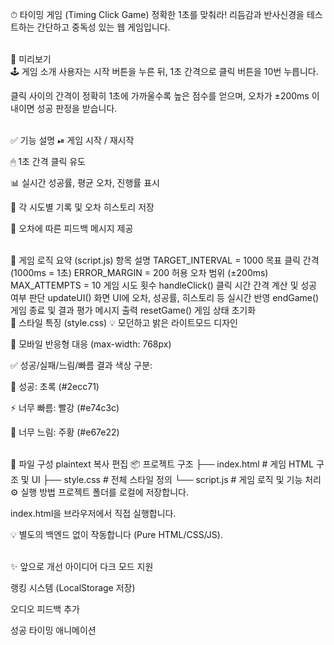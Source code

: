 ⏱ 타이밍 게임 (Timing Click Game)
정확한 1초를 맞춰라!
리듬감과 반사신경을 테스트하는 간단하고 중독성 있는 웹 게임입니다.

<br/>
📸 미리보기

<br/>
🕹️ 게임 소개
사용자는 시작 버튼을 누른 뒤,
1초 간격으로 클릭 버튼을 10번 누릅니다.

클릭 사이의 간격이 정확히 1초에 가까울수록 높은 점수를 얻으며,
오차가 ±200ms 이내이면 성공 판정을 받습니다.

<br/>
✅ 기능 설명
⏯ 게임 시작 / 재시작

🖱 1초 간격 클릭 유도

📊 실시간 성공률, 평균 오차, 진행률 표시

📂 각 시도별 기록 및 오차 히스토리 저장

💬 오차에 따른 피드백 메시지 제공

<br/>
🧠 게임 로직 요약 (script.js)
항목	설명
TARGET_INTERVAL = 1000	목표 클릭 간격 (1000ms = 1초)
ERROR_MARGIN = 200	허용 오차 범위 (±200ms)
MAX_ATTEMPTS = 10	게임 시도 횟수
handleClick()	클릭 시간 간격 계산 및 성공 여부 판단
updateUI()	화면 UI에 오차, 성공률, 히스토리 등 실시간 반영
endGame()	게임 종료 및 결과 평가 메시지 출력
resetGame()	게임 상태 초기화

<br/>
🎨 스타일 특징 (style.css)
💡 모던하고 밝은 라이트모드 디자인

📱 모바일 반응형 대응 (max-width: 768px)

✅ 성공/실패/느림/빠름 결과 색상 구분:

🎯 성공: 초록 (#2ecc71)

⚡ 너무 빠름: 빨강 (#e74c3c)

🐢 너무 느림: 주황 (#e67e22)

<br/>
📁 파일 구성
plaintext
복사
편집
📦 프로젝트 구조
├── index.html       # 게임 HTML 구조 및 UI
├── style.css        # 전체 스타일 정의
└── script.js        # 게임 로직 및 기능 처리
<br/>
⚙️ 실행 방법
프로젝트 폴더를 로컬에 저장합니다.

index.html을 브라우저에서 직접 실행합니다.

💡 별도의 백엔드 없이 작동합니다 (Pure HTML/CSS/JS).

<br/>
✨ 앞으로 개선 아이디어
다크 모드 지원

랭킹 시스템 (LocalStorage 저장)

오디오 피드백 추가

성공 타이밍 애니메이션

<br/>
